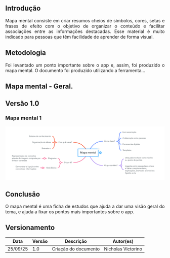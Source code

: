 
## Introdução
 
<p align = "justify">
Mapa mental consiste em criar resumos cheios de símbolos, cores, setas e frases de efeito com o objetivo de organizar o conteúdo e facilitar associações entre as informações destacadas. Esse material é muito indicado para pessoas que têm facilidade de aprender de forma visual.
</p>
 
## Metodologia
 
<p align = "justify">
Foi levantado um ponto importante sobre o app e, assim, foi produzido o mapa mental. O documento foi produzido utilizando a ferramenta...
</p>
 
## Mapa mental - Geral.
 
## Versão 1.0
 
### Mapa mental 1
 
[![Mapa mental Entrevista](../assets/Mapas_Mentais/image.png)](../assets/Mapas_Mentais/mapamental.png)
 

## Conclusão
 
<p align = "justify">
O mapa mental é uma ficha de estudos que ajuda a dar uma visão geral do tema, e ajuda a fixar os pontos mais importantes sobre o app.
</p>
 
 
## Versionamento
| Data | Versão | Descrição | Autor(es) |
| -- | -- | -- | -- |
| 25/09/25 | 1.0 | Criação do documento | Nicholas Victorino |

